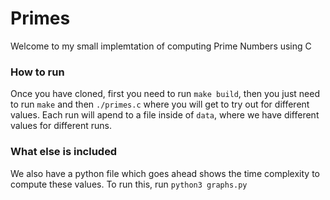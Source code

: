 # Primes

Welcome to my small implemtation of computing Prime Numbers using C

### How to run

Once you have cloned, first you need to run `make build`, then you just need to run `make` and then `./primes.c` where you will get to try out for different values. Each run will apend to a file inside of `data`, where we have different values for different runs. 

### What else is included

We also have a python file which goes ahead shows the time complexity to compute these values. To run this, run `python3 graphs.py`